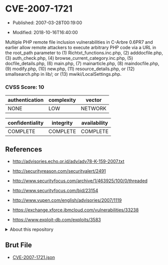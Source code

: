 # CVE-2007-1721

- Published: 2007-03-28T00:19:00

- Modified: 2018-10-16T16:40:00

Multiple PHP remote file inclusion vulnerabilities in C-Arbre 0.6PR7 and earlier allow remote attackers to execute arbitrary PHP code via a URL in the root_path parameter to (1) Richtxt_functions.inc.php, (2) adddocfile.php, (3) auth_check.php, (4) browse_current_category.inc.php, (5) docfile_details.php, (6) main.php, (7) mainarticle.php, (8) maindocfile.php, (9) modify.php, (10) new.php, (11) resource_details.php, or (12) smallsearch.php in lib/; or (13) mwiki/LocalSettings.php.

### CVSS Score: **10**

| authentication | complexity | vector |
| --- | --- | --- |
| NONE | LOW | NETWORK |

| confidentiality | integrity | availability |
| --- | --- | --- |
| COMPLETE | COMPLETE | COMPLETE |

## References

* http://advisories.echo.or.id/adv/adv78-K-159-2007.txt

* http://securityreason.com/securityalert/2491

* http://www.securityfocus.com/archive/1/463925/100/0/threaded

* http://www.securityfocus.com/bid/23154

* http://www.vupen.com/english/advisories/2007/1119

* https://exchange.xforce.ibmcloud.com/vulnerabilities/33238

* https://www.exploit-db.com/exploits/3583

<details>
<summary>About this repository</summary> 

  This repository is part of the project [Live Hack CVE](https://github.com/Live-Hack-CVE). Main website can be found [www.live-hack.org](https://www.live-hack.org) 
  
  Made by [Sn0wAlice](https://github.com/Sn0wAlice) for the people that care about security and need to have a feed of the latest CVEs. Hope you enjoy it, don't forget to star the repo and follow me on [Twitter](https://twitter.com/Sn0wAlice) and [Github](https://github.com/Sn0wAlice). And that is my [personnal website](https://www.alice-snow.me/)

  - [Home Page](https://github.com/Live-Hack-CVE)
  - [Framework](https://github.com/Live-Hack-CVE/cve-framework)
  - [CVE database](https://github.com/Live-Hack-CVE/full_database)
  - [Changelog](https://github.com/Live-Hack-CVE/Changelog)
</details>

## Brut File

* [CVE-2007-1721.json](https://raw.githubusercontent.com/Live-Hack-CVE/full_database/main/cves/2007/CVE-2007-1721.json)

